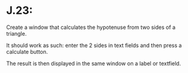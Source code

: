 # J.23: 
Create a window that calculates the hypotenuse from two sides of a triangle.  

It should work as such: enter the 2 sides in text fields and then press a calculate button.  

The result is then displayed in the same window on a label or textfield.